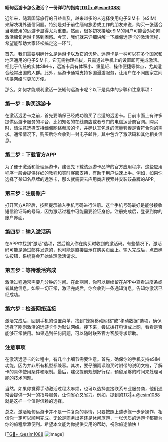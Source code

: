 **緬甸远游卡怎么激活？一份详尽的指南[[TG💪+ @esim1088](https://t.me/s/esim1088)]**

近年来，随着国际旅行的日益普及，越来越多的人选择使用电子SIM卡（eSIM）来解决境外通信问题。特别是对于前往缅甸旅游或工作的朋友来说，购买一张适合当地使用的远游卡显得尤为重要。然而，很多初次接触eSIM的用户可能会对如何激活緬甸远游卡感到困惑。今天，我们就来详细讲解一下緬甸远游卡的激活流程，希望能帮助大家轻松搞定这一环节。

首先，我们需要明确什么是远游卡以及它的优势。远游卡是一种可以在多个国家和地区通用的电子SIM卡，它无需物理插拔，只需通过手机上的设置即可完成激活。相比于传统的实体SIM卡，远游卡具有体积小、重量轻、操作便捷等优点，尤其适合经常出国的人群。此外，远游卡通常支持多国漫游服务，让用户在不同国家之间切换网络时更加方便。

那么，如何才能顺利激活一张緬甸远游卡呢？以下是具体的步骤和注意事项：

### **第一步：购买远游卡**
在激活远游卡之前，首先要确保已经成功购买了合适的远游卡。目前市面上有许多提供远游卡服务的平台，比如知名的在线商店或者专门的电信运营商官网。购买时，请注意选择支持缅甸网络频段的卡，并确认其包含的流量套餐是否符合你的需求。通常情况下，购买后你会收到一封电子邮件，其中包含了激活码和其他相关信息。

### **第二步：下载官方APP**
为了便于激活和管理远游卡，建议先下载该远游卡品牌的官方应用程序。这些应用程序一般会提供详细的教程和实时客服支持，有助于用户快速上手。例如，如果你选择了某知名品牌的远游卡，那么就需要去应用商店搜索并安装该品牌的APP。

### **第三步：注册账户**
打开官方APP后，按照提示输入手机号码进行注册。这个手机号码最好是能够接收短信验证码的号码，因为激活过程中可能需要验证身份。注册完成后，登录到你的账户界面。

### **第四步：输入激活码**
在APP中找到“激活”选项，然后输入你在购买时收到的激活码。有些情况下，激活码可能是通过邮件发送的，也可能是直接显示在购买页面上。输入完成后，点击确认按钮，系统将会开始处理激活请求。

### **第五步：等待激活完成**
激活过程通常需要几分钟的时间。在此期间，你可以继续留在APP中查看进度条或者其他信息。如果一切正常，激活完成后，你会收到一条通知消息，告知你激活已经成功。

### **第六步：检查网络连接**
激活完成后，回到手机的设置菜单，找到“蜂窝移动网络”或“移动数据”选项，确保选择了刚刚激活的远游卡作为默认网络。接下来，尝试拨打电话或上网，看看是否能够正常使用。如果遇到任何问题，可以随时联系官方客服寻求帮助。

### **注意事项**
在激活远游卡的过程中，有几个小细节需要注意。首先，确保你的手机支持eSIM功能，因为并非所有机型都兼容。其次，要仔细阅读购买时附带的说明文档，了解卡的具体使用条件和限制。最后，建议提前规划好行程，预留足够的时间来处理可能的技术问题。

当然，如果你觉得手动激活过程太麻烦，也可以选择直接联系专业服务商，他们通常会提供一对一的指导服务，让你省心又省力。例如，提到的[TG💪+ @esim1088](https://t.me/s/esim1088)就是这样一个值得信赖的选择。

总之，激活緬甸远游卡并不是一件复杂的事情，只要按照上述步骤一步步操作，相信你一定可以顺利完成。无论是商务出差还是休闲旅游，一张优质的远游卡都能为你的旅程增添便利。希望本文能为你提供实用的帮助，祝你旅途愉快！

[[TG💪+ @esim1088](https://t.me/s/esim1088) ![Image](https://i.postimg.cc/4NQfJmqS/Snipaste-2025-05-13-00-14-12.png)]
